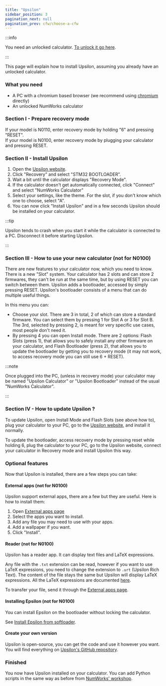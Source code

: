 ```yaml
---
title: "Upsilon"
sidebar_position: 3
pagination_next: null
pagination_prev: cfw/choose-a-cfw
---
```


:::info

You need an unlocked calculator. [To unlock it go here](/docs/intro).

:::

This page will explain how to install Upsilon, assuming you already have an unlocked calculator.

### What you need

- A PC with a chromium based browser (we recommend using [chromium](https://www.chromium.org/chromium-projects/) directly)
- An unlocked NumWorks calculator

### Section I - Prepare recovery mode

If your model is N0110, enter recovery mode by holding "6" and pressing "RESET".<br/>
If your model is N0100, enter recovery mode by plugging your calculator and pressing RESET.

### Section II - Install Upsilon

1. Open the [Upsilon website](https://getupsilon.web.app/install).
2. Click "Recovery" and select "STM32 BOOTLOADER".
3. Wait a bit until the calculator displays "Recovery Mode".
4. If the calculator doesn't get automatically connected, click "Connect" and select "NumWorks Calculator"
5. Select your settings, like the theme. For the slot, if you don't know which one to choose, select "A".
6. You can now click "Install Upsilon" and in a few seconds Upsilon should be installed on your calculator.

:::tip

Upsilon tends to crash when you start it while the calculator is connected to a PC. Disconnect it before starting Upsilon.

:::

### Section III - How to use your new calculator (not for N0100)

There are new features to your calculator now, which you need to know.
There is a new "Slot" system. Your calculator has 2 slots and can store 2 firmwares, they can't be run at the same time, but by using RESET you can switch between them.
Upsilon adds a bootloader, accessed by simply pressing RESET. Upsilon's bootloader consists of a menu that can do multiple useful things.

In this menu you can:
- Choose your slot. There are 3 in total, 2 of which can store a standard firmware. You can select them by pressing 1 for Slot A or 3 for Slot B. The 3rd, selected by pressing 2, is meant for very specific use cases, most people don't need it.
- By pressing 4 you can open Install mode. There are 2 options: Flash Slots (press 1), that allows you to safely install any other firmware on your calculator, and Flash Bootloader (press 2), that allows you to update the bootloader by getting you to recovery mode (it may not work, to access recovery mode you can still use 6 + RESET).

:::note

Once plugged into the PC, (unless in recovery mode) your calculator may be named "Upsilon Calculator" or "Upsilon Bootloader" instead of the usual "NumWorks Calculator".

:::

### Section IV - How to update Upsilon ?

To update Upsilon, open Install Mode and Flash Slots (see above how to), plug your calculator to your PC, go to the [Upsilon website](https://getupsilon.web.app/install), and install it normally.

To update the bootloader, access recovery mode by pressing reset while holding 6, plug the calculator to your PC, go to the Upsilon website, connect your calculator in Recovery mode and install Upsilon this way.

### Optional features

Now that Upsilon is installed, there are a few steps you can take:

#### External apps (not for N0100)

Upsilon support external apps, there are a few but they are useful. Here is how to install them:
1. Open [External apps page](https://upsilonnumworks.github.io/Upsilon-External/)
2. Select the apps you want to install.
3. Add any file you may need to use with your apps.
4. Add a wallpaper if you want.
5. Click "Install".

#### Reader (not for N0100)

Upsilon has a reader app. It can display text files and LaTeX expressions.

Any file with the `.txt` extension can be read, however if you want to use LaTeX expressions, you need to change the extension to `.urt` (Upsilon Rich Text). The content of the file stays the same but Upsilon will display LaTeX expressions.
All the LaTeX expressions are documented [here](https://getupsilon.web.app/doc/reader).

To transfer your file, send it through the [External apps page](https://upsilonnumworks.github.io/Upsilon-External/).

#### Installing Epsilon (not for N0100)

You can install Epsilon on the bootloader without locking the calculator.

See [Install Epsilon from softloader](/docs/cfw/install-epsilon-from-softloader).


#### Create your own version

Upsilon is open-source, you can get the code and use it however you want. You will find everything on [Upsilon's GitHub repository](https://github.com/UpsilonNumworks/Upsilon).

### Finished

You now have Upsilon installed on your calculator. You can add Python scripts in the same way as before from [NumWorks' workshop](https://my.numworks.com/python/).
